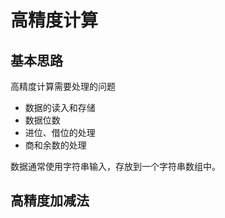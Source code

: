 
# 高精度计算


## 基本思路

高精度计算需要处理的问题
- 数据的读入和存储
- 数据位数
- 进位、借位的处理
- 商和余数的处理

数据通常使用字符串输入，存放到一个字符串数组中。



## 高精度加减法


















